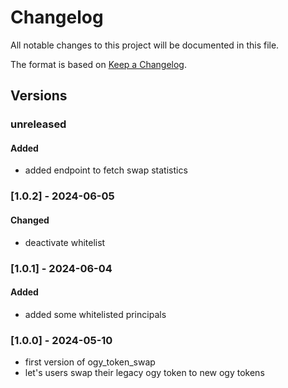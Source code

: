 # Changelog

All notable changes to this project will be documented in this file.

The format is based on [Keep a Changelog](https://keepachangelog.com/en/1.0.0/).

## Versions

### unreleased

#### Added

- added endpoint to fetch swap statistics

### [1.0.2] - 2024-06-05

#### Changed

- deactivate whitelist

### [1.0.1] - 2024-06-04

#### Added

- added some whitelisted principals

### [1.0.0] - 2024-05-10

- first version of ogy_token_swap
- let's users swap their legacy ogy token to new ogy tokens
